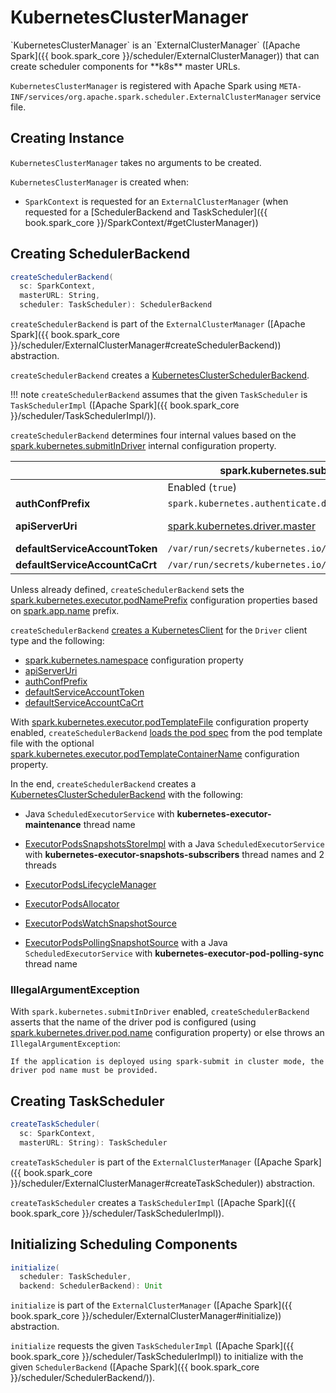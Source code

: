 # KubernetesClusterManager

<span id="canCreate">
`KubernetesClusterManager` is an `ExternalClusterManager` ([Apache Spark]({{ book.spark_core }}/scheduler/ExternalClusterManager)) that can create scheduler components for **k8s** master URLs.

`KubernetesClusterManager` is registered with Apache Spark using `META-INF/services/org.apache.spark.scheduler.ExternalClusterManager` service file.

## Creating Instance

`KubernetesClusterManager` takes no arguments to be created.

`KubernetesClusterManager` is created when:

* `SparkContext` is requested for an `ExternalClusterManager` (when requested for a [SchedulerBackend and TaskScheduler]({{ book.spark_core }}/SparkContext/#getClusterManager))

## <span id="createSchedulerBackend"> Creating SchedulerBackend

```scala
createSchedulerBackend(
  sc: SparkContext,
  masterURL: String,
  scheduler: TaskScheduler): SchedulerBackend
```

`createSchedulerBackend` is part of the `ExternalClusterManager` ([Apache Spark]({{ book.spark_core }}/scheduler/ExternalClusterManager#createSchedulerBackend)) abstraction.

`createSchedulerBackend` creates a [KubernetesClusterSchedulerBackend](KubernetesClusterSchedulerBackend.md).

!!! note
    `createSchedulerBackend` assumes that the given `TaskScheduler` is `TaskSchedulerImpl` ([Apache Spark]({{ book.spark_core }}/scheduler/TaskSchedulerImpl/)).

`createSchedulerBackend` determines four internal values based on the [spark.kubernetes.submitInDriver](configuration-properties.md#spark.kubernetes.submitInDriver) internal configuration property.

&nbsp; | spark.kubernetes.submitInDriver | &nbsp;
-------|---------------------------------|-
&nbsp;                         | Enabled (`true`) | Disabled (`false`)
<span id="createSchedulerBackend-authConfPrefix"> **authConfPrefix**             | `spark.kubernetes.authenticate.driver.mounted` | `spark.kubernetes.authenticate`
<span id="createSchedulerBackend-apiServerUri"> **apiServerUri**               | [spark.kubernetes.driver.master](configuration-properties.md#spark.kubernetes.driver.master) | Master URL with no **k8s://** prefix
<span id="createSchedulerBackend-defaultServiceAccountToken"> **defaultServiceAccountToken** | `/var/run/secrets/kubernetes.io/serviceaccount/token`  | &nbsp;
<span id="createSchedulerBackend-defaultServiceAccountCaCrt"> **defaultServiceAccountCaCrt** | `/var/run/secrets/kubernetes.io/serviceaccount/ca.crt` | &nbsp;

Unless already defined, `createSchedulerBackend` sets the [spark.kubernetes.executor.podNamePrefix](configuration-properties.md#spark.kubernetes.executor.podNamePrefix) configuration properties based on [spark.app.name](KubernetesConf.md#getResourceNamePrefix) prefix.

`createSchedulerBackend` [creates a KubernetesClient](SparkKubernetesClientFactory.md#createKubernetesClient) for the `Driver` client type and the following:

* [spark.kubernetes.namespace](configuration-properties.md#spark.kubernetes.namespace) configuration property
* [apiServerUri](#createSchedulerBackend-apiServerUri)
* [authConfPrefix](#createSchedulerBackend-authConfPrefix)
* [defaultServiceAccountToken](#createSchedulerBackend-defaultServiceAccountToken)
* [defaultServiceAccountCaCrt](#createSchedulerBackend-defaultServiceAccountCaCrt)

With [spark.kubernetes.executor.podTemplateFile](configuration-properties.md#spark.kubernetes.executor.podTemplateFile) configuration property enabled, `createSchedulerBackend` [loads the pod spec](KubernetesUtils.md#loadPodFromTemplate) from the pod template file with the optional [spark.kubernetes.executor.podTemplateContainerName](configuration-properties.md#spark.kubernetes.executor.podTemplateContainerName) configuration property.

In the end, `createSchedulerBackend` creates a [KubernetesClusterSchedulerBackend](KubernetesClusterSchedulerBackend.md) with the following:

* Java `ScheduledExecutorService` with **kubernetes-executor-maintenance** thread name

* [ExecutorPodsSnapshotsStoreImpl](ExecutorPodsSnapshotsStoreImpl.md) with a Java `ScheduledExecutorService` with **kubernetes-executor-snapshots-subscribers** thread names and 2 threads

* [ExecutorPodsLifecycleManager](ExecutorPodsLifecycleManager.md)

* [ExecutorPodsAllocator](ExecutorPodsAllocator.md)

* [ExecutorPodsWatchSnapshotSource](ExecutorPodsWatchSnapshotSource.md)

* [ExecutorPodsPollingSnapshotSource](ExecutorPodsPollingSnapshotSource.md) with a Java `ScheduledExecutorService` with **kubernetes-executor-pod-polling-sync** thread name

### IllegalArgumentException

With `spark.kubernetes.submitInDriver` enabled, `createSchedulerBackend` asserts that the name of the driver pod is configured (using [spark.kubernetes.driver.pod.name](configuration-properties.md#spark.kubernetes.driver.pod.name) configuration property) or else throws an `IllegalArgumentException`:

```text
If the application is deployed using spark-submit in cluster mode, the driver pod name must be provided.
```

## <span id="createTaskScheduler"> Creating TaskScheduler

```scala
createTaskScheduler(
  sc: SparkContext,
  masterURL: String): TaskScheduler
```

`createTaskScheduler` is part of the `ExternalClusterManager` ([Apache Spark]({{ book.spark_core }}/scheduler/ExternalClusterManager#createTaskScheduler)) abstraction.

`createTaskScheduler` creates a `TaskSchedulerImpl` ([Apache Spark]({{ book.spark_core }}/scheduler/TaskSchedulerImpl)).

## <span id="initialize"> Initializing Scheduling Components

```scala
initialize(
  scheduler: TaskScheduler,
  backend: SchedulerBackend): Unit
```

`initialize` is part of the `ExternalClusterManager` ([Apache Spark]({{ book.spark_core }}/scheduler/ExternalClusterManager#initialize)) abstraction.

`initialize` requests the given `TaskSchedulerImpl` ([Apache Spark]({{ book.spark_core }}/scheduler/TaskSchedulerImpl)) to initialize with the given `SchedulerBackend` ([Apache Spark]({{ book.spark_core }}/scheduler/SchedulerBackend/)).
